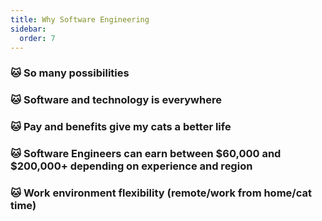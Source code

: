 ```yaml
---
title: Why Software Engineering
sidebar:
  order: 7
---
```


### 🐱 So many possibilities

### 🐱 Software and technology is everywhere

### 🐱 Pay and benefits give my cats a better life

### 🐱 Software Engineers can earn between $60,000 and $200,000+ depending on experience and region

### 🐱 Work environment flexibility (remote/work from home/cat time)
